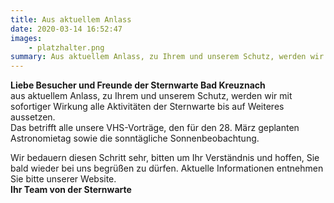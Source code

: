 ```yaml
---
title: Aus aktuellem Anlass
date: 2020-03-14 16:52:47
images: 
    - platzhalter.png
summary: Aus aktuellem Anlass, zu Ihrem und unserem Schutz, werden wir mit sofortiger Wirkung alle Aktivitäten der Sternwarte bis auf Weiteres aussetzen.
---
```


**Liebe Besucher und Freunde der Sternwarte Bad Kreuznach**  
aus aktuellem Anlass, zu Ihrem und unserem Schutz, werden wir mit sofortiger Wirkung alle Aktivitäten der Sternwarte bis auf Weiteres aussetzen.  
Das betrifft alle unsere VHS-Vorträge, den für den 28. März geplanten Astronomietag sowie die sonntägliche Sonnenbeobachtung.

Wir bedauern diesen Schritt sehr, bitten um Ihr Verständnis und hoffen, Sie bald wieder bei uns begrüßen zu dürfen.
Aktuelle Informationen entnehmen Sie bitte unserer Website.  
**Ihr Team von der Sternwarte**